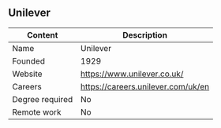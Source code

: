 ## Unilever

Content|Description
-|-
Name|Unilever 
Founded|1929
Website|https://www.unilever.co.uk/
Careers|https://careers.unilever.com/uk/en
Degree required|No
Remote work|No
